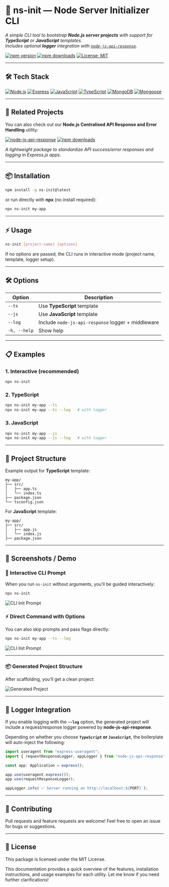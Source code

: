 
# 🚀 ns-init — Node Server Initializer CLI


*A simple CLI tool to bootstrap **Node.js server projects** with support for **TypeScript** or **JavaScript** templates.  
Includes optional **logger** integration with [`node-js-api-response`](https://www.npmjs.com/package/node-js-api-response).*

[![npm version](https://img.shields.io/npm/v/ns-init?color=blue&logo=npm)](https://www.npmjs.com/package/ns-init)
[![npm downloads](https://img.shields.io/npm/dm/ns-init.svg?color=green&logo=npm)](https://www.npmjs.com/package/ns-init)
[![License: MIT](https://img.shields.io/badge/License-MIT-yellow.svg)](./LICENSE)

---

## 🛠 Tech Stack

[![Node.js](https://img.shields.io/badge/Node.js-18+-green?logo=node.js&logoColor=white)](https://nodejs.org/)
[![Express](https://img.shields.io/badge/Express.js-4+-lightgrey?logo=express&logoColor=white)](https://expressjs.com/)
[![JavaScript](https://img.shields.io/badge/JavaScript-ES6+-yellow?logo=javascript)](https://developer.mozilla.org/docs/Web/JavaScript)
[![TypeScript](https://img.shields.io/badge/TypeScript-5+-blue?logo=typescript)](https://www.typescriptlang.org/)
[![MongoDB](https://img.shields.io/badge/MongoDB-6+-green?logo=mongodb)](https://www.mongodb.com/)
[![Mongoose](https://img.shields.io/badge/Mongoose-7+-red?logo=mongoose)](https://mongoosejs.com/)


---

## 🔗 Related Projects

You can also check out our **Node.js Centralised API Response and Error Handling** utility:  

[![node-js-api-response](https://img.shields.io/npm/v/node-js-api-response?label=node-js-api-response&color=purple&logo=npm)](https://www.npmjs.com/package/node-js-api-response)
[![npm downloads](https://img.shields.io/npm/dm/node-js-api-response.svg?color=green&logo=npm)](https://www.npmjs.com/package/node-js-api-response)

*A lightweight package to standardize API success/error responses and logging in Express.js apps.*


---

## 📦 Installation

```bash
npm install -g ns-init@latest
````

or run directly with **npx** (no install required):

```bash
npx ns-init my-app 
```

---

## ⚡ Usage

```bash
ns-init [project-name] [options]
```

If no options are passed, the CLI runs in interactive mode (project name, template, logger setup).

---

## 🛠 Options

| Option       | Description                                        |
| ------------ | -------------------------------------------------- |
| `--ts`       | Use **TypeScript** template                        |
| `--js`       | Use **JavaScript** template                        |
| `--log`      | Include `node-js-api-response` logger + middleware |setup        |
| `-h, --help` | Show help                                |
---

## 📋 Examples


### 1. Interactive (recommended)

```bash
npx ns-init
```

### 2. TypeScript 

```bash
npx ns-init my-app --ts
npx ns-init my-app --ts --log   # with logger
```

### 3. JavaScript 

```bash
npx ns-init my-app --js
npx ns-init my-app --js --log   # with logger
```

---

## 📂 Project Structure

Example output for **TypeScript** template:

```
my-app/
├── src/
│   ├── app.ts
│   └── index.ts
├── package.json
└── tsconfig.json
```

For **JavaScript** template:

```
my-app/
├── src/
│   ├── app.js
│   └── index.js
├── package.json
```

---
## 📸 Screenshots / Demo

### 🚀 Interactive CLI Prompt

When you run `ns-init` without arguments, you’ll be guided interactively:

```bash
npx ns-init
```
![CLI Init Prompt](https://raw.githubusercontent.com/maheswarbehera/ns-init/master/assets/screenshots/cli-init.png)

### ⚡ Direct Command with Options

You can also skip prompts and pass flags directly:

```bash
npx ns-init my-app --ts --log
```

![CLI Init Prompt](https://raw.githubusercontent.com/maheswarbehera/ns-init/master/assets/screenshots/cli-init-option.png)


---

### 📦 Generated Project Structure

After scaffolding, you’ll get a clean project:

![Generated Project](https://raw.githubusercontent.com/maheswarbehera/ns-init/master/assets/screenshots/project-structure.png)

---
## 📝 Logger Integration
If you enable logging with the **`--log`** option, the generated project will include a request/response logger powered by **node-js-api-response**.

Depending on whether you choose **`TypeScript` or `JavaScript`**, the boilerplate will auto-inject the following:

```ts
import useragent from "express-useragent";
import { requestResponseLogger, appLogger } from "node-js-api-response";

const app: Application = express(); 

app.use(useragent.express());
app.use(requestResponseLogger);

appLogger.info(`✅ Server running on http://localhost:${PORT}`);
```


---

## 🤝 Contributing

Pull requests and feature requests are welcome!
Feel free to open an issue for bugs or suggestions.

---

## 📜 License

This package is licensed under the MIT License.

This documentation provides a quick overview of the features, installation instructions, and usage examples for each utility. Let me know if you need further clarifications!
